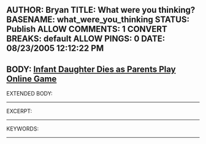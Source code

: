 AUTHOR: Bryan
TITLE: What were you thinking?
BASENAME: what_were_you_thinking
STATUS: Publish
ALLOW COMMENTS: 1
CONVERT BREAKS: __default__
ALLOW PINGS: 0
DATE: 08/23/2005 12:12:22 PM
-----
BODY:
<a title="Digital Chosunilbo (English Edition) : Daily News in English About Korea" href="http://english.chosun.com/w21data/html/news/200506/200506140037.html">Infant Daughter Dies as Parents Play Online Game</a>
-----
EXTENDED BODY:

-----
EXCERPT:

-----
KEYWORDS:

-----


